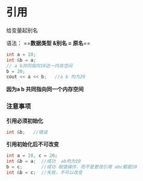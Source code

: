 # 引用

给变量起别名

语法：  ==**数据类型  &别名  =  原名**==

```c++
int a = 10;
int &b = a;
// a b共同指向10这一内存空间
b = 20;
cout << a << b;   //a b 均为20
```

**因为a b 共同指向同一个内存空间**

### 注意事项

**引用必须初始化**

```c++
int &b;   //错误
```

**引用初始化后不可改变**

```c
int a = 10, c = 20;
int &b = a;  //成功  ab均为10
b = c;		 //成功 赋值操作，而不是更改引用 abc都是20
int &b = c;	 //失败，不可以改变
```


